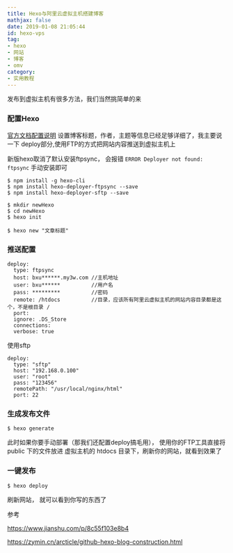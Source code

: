 ```yaml
---
title: Hexo与阿里云虚拟主机搭建博客
mathjax: false
date: 2019-01-08 21:05:44
id: hexo-vps
tag:
- hexo
- 网站
- 博客
- omv
category:
- 实用教程
---
```


发布到虚拟主机有很多方法，我们当然挑简单的来

### 配置Hexo

[官方文档配置说明](https://link.jianshu.com?t=https://hexo.io/zh-cn/docs/configuration.html)
 设置博客标题，作者，主题等信息已经足够详细了，我主要说一下 deploy部分,使用FTP的方式把网站内容推送到虚拟主机上

新版hexo取消了默认安装ftpsync， 会报错 `ERROR Deployer not found: ftpsync` 手动安装即可

```
$ npm install -g hexo-cli  
$ npm install hexo-deployer-ftpsync --save
$ npm install hexo-deployer-sftp --save

$ mkdir newHexo
$ cd newHexo
$ hexo init  

$ hexo new "文章标题"
```
<!---more--->
### 推送配置
```
deploy:
  type: ftpsync
  host: bxu******.my3w.com //主机地址
  user: bxu******          //用户名
  pass: *********          //密码
  remote: /htdocs          //目录，应该所有阿里云虚拟主机的网站内容目录都是这个，不是根目录 /
  port: 
  ignore: .DS_Store
  connections: 
  verbose: true 
```

使用sftp

`````
deploy:
  type: "sftp"
  host: "192.168.0.100"
  user: "root"
  pass: "123456"
  remotePath: "/usr/local/nginx/html"
  port: 22
`````

### 生成发布文件

```
$ hexo generate
```

此时如果你要手动部署（那我们还配置deploy搞毛用）， 使用你的FTP工具直接将 public 下的文件放进 虚拟主机的 htdocs 目录下，刷新你的网站，就看到效果了

### 一键发布

```
$ hexo deploy
```

刷新网站， 就可以看到你写的东西了

 

 参考

https://www.jianshu.com/p/8c55f103e8b4

https://zymin.cn/arcticle/github-hexo-blog-construction.html

 

 